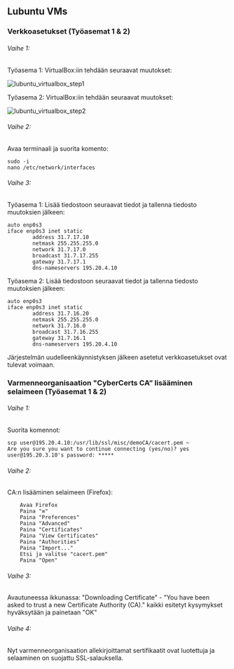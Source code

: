 ## Lubuntu VMs

### Verkkoasetukset (Työasemat 1 & 2)

###### Vaihe 1:

Työasema 1: VirtualBox:iin tehdään seuraavat muutokset:

![lubuntu_virtualbox_step1](https://user-images.githubusercontent.com/16650292/32948013-66d2f840-cba6-11e7-88c1-4f45e844a3d4.png)

Työasema 2: VirtualBox:iin tehdään seuraavat muutokset:

![lubuntu_virtualbox_step2](https://user-images.githubusercontent.com/16650292/32948014-66ee1bac-cba6-11e7-8d03-d7683e92b221.png)

###### Vaihe 2:

Avaa terminaali ja suorita komento:

```
sudo -i
nano /etc/network/interfaces
```

###### Vaihe 3:

Työasema 1: Lisää tiedostoon seuraavat tiedot ja tallenna tiedosto muutoksien jälkeen:

```
auto enp0s3
iface enp0s3 inet static
        address 31.7.17.10
        netmask 255.255.255.0
        network 31.7.17.0
        broadcast 31.7.17.255
        gateway 31.7.17.1
        dns-nameservers 195.20.4.10
```

Työasema 2: Lisää tiedostoon seuraavat tiedot ja tallenna tiedosto muutoksien jälkeen:

```
auto enp0s3
iface enp0s3 inet static
        address 31.7.16.20
        netmask 255.255.255.0
        network 31.7.16.0
        broadcast 31.7.16.255
        gateway 31.7.16.1
        dns-nameservers 195.20.4.10
```

Järjestelmän uudelleenkäynnistyksen jälkeen asetetut verkkoasetukset ovat tulevat voimaan.


### Varmenneorganisaation "CyberCerts CA” lisääminen selaimeen (Työasemat 1 & 2)

###### Vaihe 1:

Suorita komennot:

```
scp user@195.20.4.10:/usr/lib/ssl/misc/demoCA/cacert.pem ~
Are you sure you want to continue connecting (yes/no)? yes
user@195.20.3.10's password: *****
``` 

###### Vaihe 2:

CA:n lisääminen selaimeen (Firefox):

        Avaa Firefox
        Paina "≡"
        Paina "Preferences"
        Paina "Advanced"
        Paina "Certificates"
        Paina "View Certificates"
        Paina "Authorities"
        Paina "Import..."
        Etsi ja valitse "cacert.pem"
        Paina "Open"
        
        
###### Vaihe 3:    

Avautuneessa ikkunassa: "Downloading Certificate" - "You have been asked to trust a new Certificate Authority (CA)." kaikki esitetyt kysymykset hyväksytään ja painetaan "OK"


###### Vaihe 4:   




Nyt varmenneorganisaation allekirjoittamat sertifikaatit ovat luotettuja ja selaaminen on suojattu SSL-salauksella.

